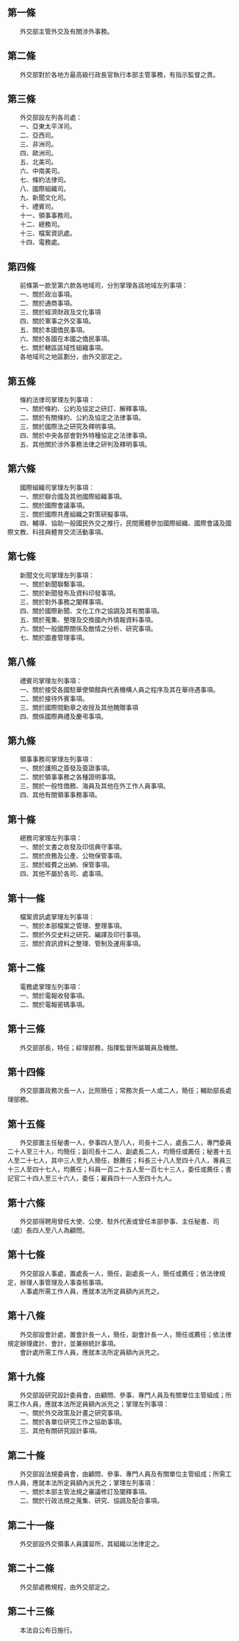 第一條 
-------
　　外交部主管外交及有關涉外事務。  


第二條 
-------
　　外交部對於各地方最高級行政長官執行本部主管事務，有指示監督之責。  


第三條 
-------
　　外交部設左列各司處：  
　　一、亞東太平洋司。  
　　二、亞西司。  
　　三、非洲司。  
　　四、歐洲司。  
　　五、北美司。  
　　六、中南美司。  
　　七、條約法律司。  
　　八、國際組織司。  
　　九、新聞文化司。  
　　十、禮賓司。  
　　十一、領事事務司。  
　　十二、總務司。  
　　十三、檔案資訊處。  
　　十四、電務處。  


第四條 
-------
　　前條第一款至第六款各地域司，分別掌理各該地域左列事項：  
　　一、關於政治事項。  
　　二、關於通商事項。  
　　三、關於經濟財政及文化事項  
　　四、關於軍事之外交事項。  
　　五、關於本國僑民事項。  
　　六、關於各國在本國之僑民事項。  
　　七、關於轄區區域性組織事項。  
　　各地域司之地區劃分，由外交部定之。  


第五條 
-------
　　條約法律司掌理左列事項：  
　　一、關於條約、公約及協定之研訂、解釋事項。  
　　二、關於有關條約、公約及協定之法律事項。  
　　三、關於國際法之研究及釋明事項。  
　　四、關於中央各部會對外特種協定之法律事項。  
　　五、其他關於涉外事務法律之研判及釋明事項。  


第六條 
-------
　　國際組織司掌理左列事項：  
　　一、關於聯合國及其他國際組織事項。  
　　二、關於國際會議事項。  
　　三、關於國際共產組織之對策研擬事項。  
　　四、輔導、協助一般國民外交之推行，民間團體參加國際組織、國際會議及國際文教、科技與體育交流活動事項。  


第七條 
-------
　　新聞文化司掌理左列事項：  
　　一、關於新聞聯繫事項。  
　　二、關於新聞發布及資料印發事項。  
　　三、關於對外事務之闡釋事項。  
　　四、關於國際新聞、文化工作之協調及其有關事項。  
　　五、關於蒐集、整理及交換國內外情報資料事項。  
　　六、關於一般國際關係及敵情之分析、研究事項。  
　　七、關於圖書管理事項。  


第八條 
-------
　　禮賓司掌理左列事項：  
　　一、關於接受各國駐華使領館與代表機構人員之程序及其在華待遇事項。  
　　二、關於接待外賓事項。  
　　三、關於國際間勳章之收授及其他餽贈事項  
　　四、關係國際典禮及慶弔事項。  


第九條 
-------
　　領事事務司掌理左列事項：  
　　一、關於護照之簽發及簽證事項。  
　　二、關於領事事務之各種證明事項。  
　　三、關於一般性僑務、海員及其他在外工作人員事項。  
　　四、其他有關領事事務事項。  


第十條 
-------
　　總務司掌理左列事項：  
　　一、關於文書之收發及印信典守事項。  
　　二、關於庶務及公產、公物保管事項。  
　　三、關於經費之出納、保管事項。  
　　四、其他不屬於各司、處事項。  


第十一條 
---------
　　檔案資訊處掌理左列事項：  
　　一、關於本部檔案之管理、整理事項。  
　　二、關於外交史料之研究、編譯及印行事項。  
　　三、關於資訊資料之整理、管制及運用事項。  


第十二條 
---------
　　電務處掌理左列事項：  
　　一、關於電報收發事項。  
　　二、關於電報密碼事項。  


第十三條 
---------
　　外交部部長，特任；綜理部務，指揮監督所屬職員及機關。  


第十四條 
---------
　　外交部置政務次長一人，比照簡任；常務次長一人或二人，簡任；輔助部長處理部務。  


第十五條 
---------
　　外交部置主任秘書一人，參事四人至八人，司長十二人，處長二人，專門委員二十人至三十人，均簡任；副司長十二人、副處長二人，均簡任或薦任；秘書十五人至二十七人，其中三人至九人簡任，餘薦任；科長三十八人至四十八人，專員三十三人至四十七人，均薦任；科員一百二十五人至一百七十三人，委任或薦任；書記官二十四人至三十六人，委任；雇員四十一人至四十九人。  


第十六條 
---------
　　外交部得聘用曾任大使、公使、駐外代表或曾任本部參事、主任秘書、司（處）長四人至八人為顧問。  


第十七條 
---------
　　外交部設人事處，置處長一人，簡任，副處長一人，簡任或薦任；依法律規定，辦理人事管理及人事查核事項。  
　　人事處所需工作人員，應就本法所定員額內派充之。  


第十八條 
---------
　　外交部設會計處，置會計長一人，簡任，副會計長一人，簡任或薦任；依法律規定辦理歲計、會計，並兼辦統計事項。  
　　會計處所需工作人員，應就本法所定員額內派充之。  


第十九條 
---------
　　外交部設研究設計委員會，由顧問、參事、專門人員及有關單位主管組成；所需工作人員，應就本法所定員額內派充之；掌理左列事項：  
　　一、關於外交政策及計畫之研究事項。  
　　二、關於各單位研究工作之協助事項。  
　　三、其他有關研究設計事項。  


第二十條 
---------
　　外交部設法規委員會，由顧問、參事、專門人員及有關單位主管組成；所需工作人員，應就本法所定員額內派充之；掌理左列事項：  
　　一、關於本部主管法規之審議修訂及闡釋事項。  
　　二、關於行政法規之蒐集、研究、協調及配合事項。  


第二十一條 
-----------
　　外交部設外交領事人員講習所，其組織以法律定之。  


第二十二條 
-----------
　　外交部處務規程，由外交部定之。  


第二十三條 
-----------
　　本法自公布日施行。